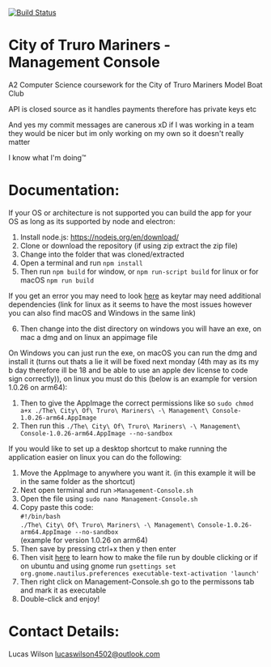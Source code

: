 [![Build Status](https://travis-ci.com/futurelucas4502/management-console.svg?branch=master)](https://travis-ci.com/futurelucas4502/management-console)
# City of Truro Mariners - Management Console
A2 Computer Science coursework for the City of Truro Mariners Model Boat Club

API is closed source as it handles payments therefore has private keys etc

And yes my commit messages are canerous xD if I was working in a team they would be nicer but im only working on my own so it doesn't really matter

I know what I'm doing:tm:

# Documentation:

If your OS or architecture is not supported you can build the app for your OS as long as its supported by node and electron:

1. Install node.js: https://nodejs.org/en/download/
2. Clone or download the repository (if using zip extract the zip file)
3. Change into the folder that was cloned/extracted
4. Open a terminal and run `npm install`
5. Then run `npm build` for window, or `npm run-script build` for linux or for macOS `npm run build`

If you get an error you may need to look [here](https://github.com/atom/node-keytar#on-linux) as keytar may need additional dependencies (link for linux as it seems to have the most issues however you can also find macOS and Windows in the same link)

6. Then change into the dist directory on windows you will have an exe, on mac a dmg and on linux an appimage file

On Windows you can just run the exe, on macOS you can run the dmg and install it (turns out thats a lie it will be fixed next monday (4th may as its my b day therefore ill be 18 and be able to use an apple dev license to code sign correctly)), on linux you must do this (below is an example for version 1.0.26 on arm64):
1. Then to give the AppImage the correct permissions like so `sudo chmod a+x ./The\ City\ Of\ Truro\ Mariners\ -\ Management\ Console-1.0.26-arm64.AppImage`
2. Then run this `./The\ City\ Of\ Truro\ Mariners\ -\ Management\ Console-1.0.26-arm64.AppImage --no-sandbox`

If you would like to set up a desktop shortcut to make running the application easier  on linux you can do the following:
1. Move the AppImage to anywhere you want it. (in this example it will be in the same folder as the shortcut)
2. Next open terminal and run `>Management-Console.sh`
3. Open the file using `sudo nano Management-Console.sh`
4. Copy paste this code: <br />
`#!/bin/bash` <br />
`./The\ City\ Of\ Truro\ Mariners\ -\ Management\ Console-1.0.26-arm64.AppImage --no-sandbox` <br />
(example for version 1.0.26 on arm64) <br />
5. Then save by pressing ctrl+x then y then enter
6. Then visit [here](https://askubuntu.com/a/305776) to learn how to make the file run by double clicking or if on ubuntu and using gnome run `gsettings set org.gnome.nautilus.preferences executable-text-activation 'launch'`
7. Then right click on Management-Console.sh go to the permissons tab and mark it as executable
8. Double-click and enjoy!

# Contact Details:

Lucas Wilson <lucaswilson4502@outlook.com>
